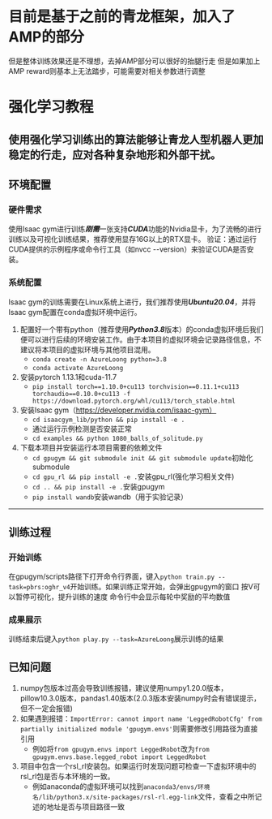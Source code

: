 # 目前是基于之前的青龙框架，加入了AMP的部分
但是整体训练效果还是不理想，去掉AMP部分可以很好的抬腿行走
但是如果加上AMP reward则基本上无法踏步，可能需要对相关参数进行调整


# 强化学习教程 #
使用强化学习训练出的算法能够让青龙人型机器人更加稳定的行走，应对各种复杂地形和外部干扰。
---
## 环境配置 ##
### 硬件需求 ###
使用Isaac gym进行训练***刚需***一张支持***CUDA***功能的Nvidia显卡，为了流畅的进行训练以及可视化训练结果，推荐使用显存16G以上的RTX显卡。
验证：通过运行CUDA提供的示例程序或命令行工具（如nvcc --version）来验证CUDA是否安装。
### 系统配置 ###
Isaac gym的训练需要在Linux系统上进行，我们推荐使用***Ubuntu20.04***，并将Isaac gym配置在conda虚拟环境中运行。
1. 配置好一个带有python（推荐使用***Python3.8***版本）的conda虚拟环境后我们便可以进行后续的环境安装工作。由于本项目的虚拟环境会记录路径信息，不建议将本项目的虚拟环境与其他项目混用。
	- `conda create -n AzureLoong python=3.8`
	- `conda activate AzureLoong`
2. 安装pytorch 1.13.1和cuda-11.7
	- `pip install torch==1.10.0+cu113 torchvision==0.11.1+cu113 torchaudio==0.10.0+cu113 -f https://download.pytorch.org/whl/cu113/torch_stable.html`
3. 安装Isaac gym（https://developer.nvidia.com/isaac-gym）
	- `cd isaacgym_lib/python && pip install -e .`
	- 通过运行示例检测是否安装正常
	- `cd examples && python 1080_balls_of_solitude.py`
4. 下载本项目并安装运行本项目需要的依赖文件
	- `cd gpugym && git submodule init && git submodule update`初始化submodule
	- `cd gpu_rl && pip install -e .`安装gpu_rl(强化学习相关文件)
	- `cd .. && pip install -e .`安装gpugym
	- `pip install wandb`安装wandb（用于实验记录）
---
## 训练过程 ##
### 开始训练 ###
在gpugym/scripts路径下打开命令行界面，键入`python train.py --task=pbrs:oghr_v4`开始训练。如果训练正常开始，会弹出gpugym的窗口
按V可以暂停可视化，提升训练的速度
命令行中会显示每轮中奖励的平均数值
### 成果展示 ###
训练结束后键入`python play.py --task=AzureLoong`展示训练的结果

## 已知问题 ##
1. numpy包版本过高会导致训练报错，建议使用numpy1.20.0版本，pillow10.3.0版本，pandas1.40版本(2.0.3版本安装numpy时会有错误提示，但不一定会报错)
2. 如果遇到报错：`ImportError: cannot import name 'LeggedRobotCfg' from partially initialized module 'gpugym.envs'`则需要修改引用路径为直接引用
	- 例如将`from gpugym.envs import LeggedRobot`改为`from gpugym.envs.base.legged_robot import LeggedRobot`
3. 项目中包含一个rsl_rl安装包。如果运行时发现问题可检查一下虚拟环境中的rsl_rl包是否与本环境的一致。
	- 例如anaconda的虚拟环境可以找到`anaconda3/envs/环境名/lib/python3.x/site-packages/rsl-rl.egg-link`文件，查看之中所记述的地址是否与项目路径一致
